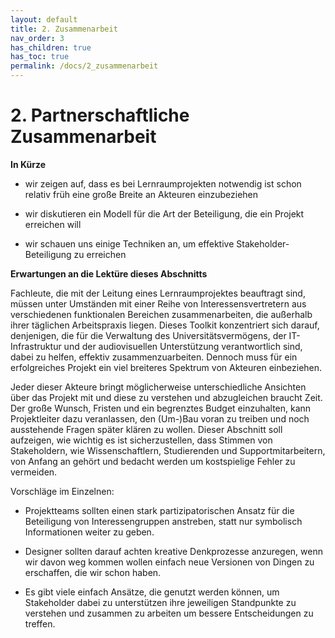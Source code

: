 ```yaml
---
layout: default
title: 2. Zusammenarbeit
nav_order: 3
has_children: true
has_toc: true
permalink: /docs/2_zusammenarbeit
---
```


# 2. Partnerschaftliche Zusammenarbeit

**In Kürze**

-   wir zeigen auf, dass es bei Lernraumprojekten notwendig ist
    schon relativ früh eine große Breite an Akteuren einzubeziehen

-   wir diskutieren ein Modell für die Art der Beteiligung, die ein
    Projekt erreichen will

-   wir schauen uns einige Techniken an, um effektive
    Stakeholder-Beteiligung zu erreichen

**Erwartungen an die Lektüre dieses Abschnitts**

Fachleute, die mit der Leitung eines Lernraumprojektes beauftragt sind,
müssen unter Umständen mit einer Reihe von Interessensvertretern aus
verschiedenen funktionalen Bereichen zusammenarbeiten, die außerhalb
ihrer täglichen Arbeitspraxis liegen. Dieses Toolkit konzentriert sich
darauf, denjenigen, die für die Verwaltung des Universitätsvermögens,
der IT-Infrastruktur und der audiovisuellen Unterstützung verantwortlich
sind, dabei zu helfen, effektiv zusammenzuarbeiten. Dennoch muss für ein
erfolgreiches Projekt ein viel breiteres Spektrum von Akteuren
einbeziehen.

Jeder dieser Akteure bringt möglicherweise unterschiedliche Ansichten
über das Projekt mit und diese zu verstehen und abzugleichen braucht
Zeit. Der große Wunsch, Fristen und ein begrenztes Budget einzuhalten,
kann Projektleiter dazu veranlassen, den (Um-)Bau voran zu treiben und
noch ausstehende Fragen später klären zu wollen. Dieser Abschnitt soll
aufzeigen, wie wichtig es ist sicherzustellen, dass Stimmen von
Stakeholdern, wie Wissenschaftlern, Studierenden und
Supportmitarbeitern, von Anfang an gehört und bedacht werden um
kostspielige Fehler zu vermeiden.

Vorschläge im Einzelnen:

-   Projektteams sollten einen stark partizipatorischen Ansatz für die
    Beteiligung von Interessengruppen anstreben, statt nur symbolisch
    Informationen weiter zu geben.

-   Designer sollten darauf achten kreative Denkprozesse anzuregen, wenn
    wir davon weg kommen wollen einfach neue Versionen von Dingen zu
    erschaffen, die wir schon haben.

-   Es gibt viele einfach Ansätze, die genutzt werden können, um
    Stakeholder dabei zu unterstützen ihre jeweiligen Standpunkte zu
    verstehen und zusammen zu arbeiten um bessere Entscheidungen zu
    treffen.
